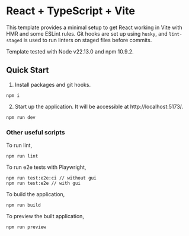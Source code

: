 # React + TypeScript + Vite

This template provides a minimal setup to get React working in Vite with HMR and some ESLint rules. Git hooks are set up using `husky`, and `lint-staged` is used to run linters on staged files before commits.

Template tested with Node v22.13.0 and npm 10.9.2.

## Quick Start

1. Install packages and git hooks.

```
npm i
```

2. Start up the application. It will be accessible at http://localhost:5173/.

```
npm run dev
```

### Other useful scripts

To run lint,

```
npm run lint
```

To run e2e tests with Playwright,

```
npm run test:e2e:ci // without gui
npm run test:e2e // with gui
```

To build the application,

```
npm run build
```

To preview the built application,

```
npm run preview
```
